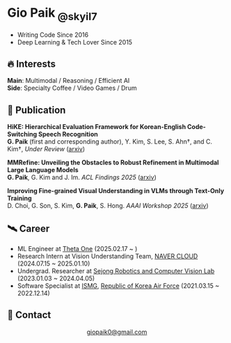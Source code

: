 # Gio Paik<sub> @skyil7</sub>
- Writing Code Since 2016
- Deep Learning & Tech Lover Since 2015

## 🔥 Interests
**Main**: Multimodal / Reasoning / Efficient AI    
**Side**: Specialty Coffee / Video Games / Drum

## 📜 Publication
**HiKE: Hierarchical Evaluation Framework for Korean-English Code-Switching Speech Recognition**    
**G. Paik** (first and corresponding author), Y. Kim, S. Lee, S. Ahn†, and C. Kim†, *Under Review* ([arxiv](https://arxiv.org/abs/2509.24613))

**MMRefine: Unveiling the Obstacles to Robust Refinement in Multimodal Large Language Models**    
**G. Paik**, G. Kim and J. Im. *ACL Findings 2025* ([arxiv](https://arxiv.org/abs/2506.04688))

**Improving Fine-grained Visual Understanding in VLMs through Text-Only Training**    
D. Choi, G. Son, S. Kim, **G. Paik**, S. Hong. *AAAI Workshop 2025* ([arxiv](https://arxiv.org/abs/2412.12940))

## 🛰 Career
- ML Engineer at [Theta One](https://thetaone-ai.com/) (2025.02.17 ~ )
- Research Intern at Vision Understanding Team, [NAVER CLOUD](https://www.navercloudcorp.com/) (2024.07.15 ~ 2025.01.10)
- Undergrad. Researcher at [Sejong Robotics and Computer Vision Lab](https://www.rcv.sejong.ac.kr/) (2023.01.03 ~ 2024.04.05)
- Software Specialist at [ISMG](https://photos.app.goo.gl/qSzemMpXHG2xTJUQ6), [Republic of Korea Air Force](https://www.youtube.com/watch?v=nlbu3tGEV_E) (2021.03.15 ~ 2022.12.14)


## 👋 Contact
<div align="center">

giopaik0@gmail.com
</div>
